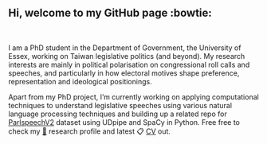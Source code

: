 ## Hi, welcome to my GitHub page :bowtie:

<br />

I am a PhD student in the Department of Government, the University of Essex, working on Taiwan legislative politics (and beyond). My research interests are mainly in political polarisation on congressional roll calls and speeches, and particularly in how electoral motives shape preference, representation and ideological positionings. 

Apart from my PhD project, I’m currently working on applying computational techniques to understand legislative speeches using various natural language processing techniques and building up a related repo for [ParlspeechV2](https://github.com/yl17124/Parliament-Speech-Processing-Python) dataset using UDpipe and SpaCy in Python. Free free to check my [📂](https://yl17124.github.io/project/) research profile and latest :clipboard: [CV](https://raw.githack.com/yl17124/CV/master/CV.pdf) out.

